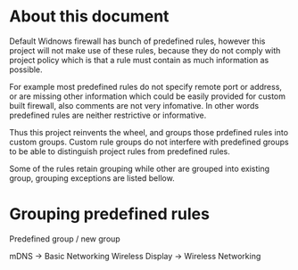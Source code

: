 
# About this document
Default Widnows firewall has bunch of predefined rules, however this project will not make use of these rules,
because they do not comply with project policy which is that a rule must contain as much information as possible.

For example most predefined rules do not specify remote port or address, or are missing other information which
could be easily provided for custom built firewall, also comments are not very infomative.
In other words predefined rules are neither restrictive or informative.

Thus this project reinvents the wheel, and groups those prdefined rules into custom groups.
Custom rule groups do not interfere with predefined groups to be able to distinguish project rules from predefined rules.

Some of the rules retain grouping while other are grouped into existing group, grouping exceptions are listed bellow.

# Grouping predefined rules
Predefined group / new group

mDNS -> Basic Networking
Wireless Display -> Wireless Networking
